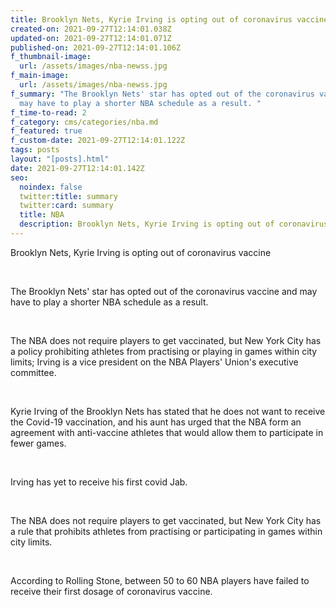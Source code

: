 ```yaml
---
title: Brooklyn Nets, Kyrie Irving is opting out of coronavirus vaccine
created-on: 2021-09-27T12:14:01.038Z
updated-on: 2021-09-27T12:14:01.071Z
published-on: 2021-09-27T12:14:01.106Z
f_thumbnail-image:
  url: /assets/images/nba-newss.jpg
f_main-image:
  url: /assets/images/nba-newss.jpg
f_summary: "The Brooklyn Nets' star has opted out of the coronavirus vaccine and
  may have to play a shorter NBA schedule as a result. "
f_time-to-read: 2
f_category: cms/categories/nba.md
f_featured: true
f_custom-date: 2021-09-27T12:14:01.122Z
tags: posts
layout: "[posts].html"
date: 2021-09-27T12:14:01.142Z
seo:
  noindex: false
  twitter:title: summary
  twitter:card: summary
  title: NBA
  description: Brooklyn Nets, Kyrie Irving is opting out of coronavirus vaccine
---
```

Brooklyn Nets, Kyrie Irving is opting out of coronavirus vaccine

 

The Brooklyn Nets' star has opted out of the coronavirus vaccine and may have to play a shorter NBA schedule as a result. 

 

The NBA does not require players to get vaccinated, but New York City has a policy prohibiting athletes from practising or playing in games within city limits; Irving is a vice president on the NBA Players' Union's executive committee.

 

Kyrie Irving of the Brooklyn Nets has stated that he does not want to receive the Covid-19 vaccination, and his aunt has urged that the NBA form an agreement with anti-vaccine athletes that would allow them to participate in fewer games.

 

Irving has yet to receive his first covid Jab. 

 

The NBA does not require players to get vaccinated, but New York City has a rule that prohibits athletes from practising or participating in games within city limits.

 

According to Rolling Stone, between 50 to 60 NBA players have failed to receive their first dosage of coronavirus vaccine.